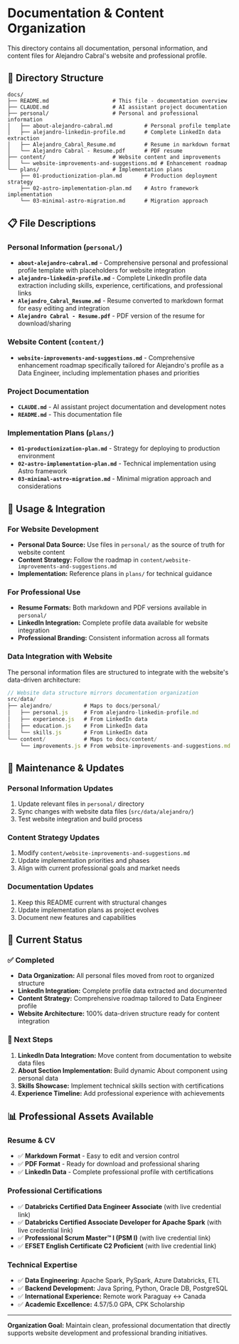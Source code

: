 # Documentation & Content Organization

This directory contains all documentation, personal information, and content files for Alejandro Cabral's website and professional profile.

## 📁 **Directory Structure**

```
docs/
├── README.md                    # This file - documentation overview
├── CLAUDE.md                    # AI assistant project documentation
├── personal/                    # Personal and professional information
│   ├── about-alejandro-cabral.md          # Personal profile template
│   ├── alejandro-linkedin-profile.md      # Complete LinkedIn data extraction
│   ├── Alejandro_Cabral_Resume.md         # Resume in markdown format
│   └── Alejandro Cabral - Resume.pdf      # PDF resume
├── content/                     # Website content and improvements
│   └── website-improvements-and-suggestions.md # Enhancement roadmap
└── plans/                       # Implementation plans
    ├── 01-productionization-plan.md       # Production deployment strategy
    ├── 02-astro-implementation-plan.md    # Astro framework implementation
    └── 03-minimal-astro-migration.md      # Migration approach
```

## 📋 **File Descriptions**

### **Personal Information** (`personal/`)
- **`about-alejandro-cabral.md`** - Comprehensive personal and professional profile template with placeholders for website integration
- **`alejandro-linkedin-profile.md`** - Complete LinkedIn profile data extraction including skills, experience, certifications, and professional links
- **`Alejandro_Cabral_Resume.md`** - Resume converted to markdown format for easy editing and integration
- **`Alejandro Cabral - Resume.pdf`** - PDF version of the resume for download/sharing

### **Website Content** (`content/`)
- **`website-improvements-and-suggestions.md`** - Comprehensive enhancement roadmap specifically tailored for Alejandro's profile as a Data Engineer, including implementation phases and priorities

### **Project Documentation**
- **`CLAUDE.md`** - AI assistant project documentation and development notes
- **`README.md`** - This documentation file

### **Implementation Plans** (`plans/`)
- **`01-productionization-plan.md`** - Strategy for deploying to production environment
- **`02-astro-implementation-plan.md`** - Technical implementation using Astro framework
- **`03-minimal-astro-migration.md`** - Minimal migration approach and considerations

## 🎯 **Usage & Integration**

### **For Website Development**
- **Personal Data Source:** Use files in `personal/` as the source of truth for website content
- **Content Strategy:** Follow the roadmap in `content/website-improvements-and-suggestions.md`
- **Implementation:** Reference plans in `plans/` for technical guidance

### **For Professional Use**
- **Resume Formats:** Both markdown and PDF versions available in `personal/`
- **LinkedIn Integration:** Complete profile data available for website integration
- **Professional Branding:** Consistent information across all formats

### **Data Integration with Website**
The personal information files are structured to integrate with the website's data-driven architecture:

```javascript
// Website data structure mirrors documentation organization
src/data/
├── alejandro/          # Maps to docs/personal/
│   ├── personal.js     # From alejandro-linkedin-profile.md
│   ├── experience.js   # From LinkedIn data
│   ├── education.js    # From LinkedIn data
│   └── skills.js       # From LinkedIn data
└── content/            # Maps to docs/content/
    └── improvements.js # From website-improvements-and-suggestions.md
```

## 🔄 **Maintenance & Updates**

### **Personal Information Updates**
1. Update relevant files in `personal/` directory
2. Sync changes with website data files (`src/data/alejandro/`)
3. Test website integration and build process

### **Content Strategy Updates**
1. Modify `content/website-improvements-and-suggestions.md`
2. Update implementation priorities and phases
3. Align with current professional goals and market needs

### **Documentation Updates**
1. Keep this README current with structural changes
2. Update implementation plans as project evolves
3. Document new features and capabilities

## 🚀 **Current Status**

### **✅ Completed**
- **Data Organization:** All personal files moved from root to organized structure
- **LinkedIn Integration:** Complete profile data extracted and documented
- **Content Strategy:** Comprehensive roadmap tailored to Data Engineer profile
- **Website Architecture:** 100% data-driven structure ready for content integration

### **🎯 Next Steps**
1. **LinkedIn Data Integration:** Move content from documentation to website data files
2. **About Section Implementation:** Build dynamic About component using personal data
3. **Skills Showcase:** Implement technical skills section with certifications
4. **Experience Timeline:** Add professional experience with achievements

## 📊 **Professional Assets Available**

### **Resume & CV**
- ✅ **Markdown Format** - Easy to edit and version control
- ✅ **PDF Format** - Ready for download and professional sharing
- ✅ **LinkedIn Data** - Complete professional profile with certifications

### **Professional Certifications**
- ✅ **Databricks Certified Data Engineer Associate** (with live credential link)
- ✅ **Databricks Certified Associate Developer for Apache Spark** (with live credential link)
- ✅ **Professional Scrum Master™ I (PSM I)** (with live credential link)
- ✅ **EFSET English Certificate C2 Proficient** (with live credential link)

### **Technical Expertise**
- ✅ **Data Engineering:** Apache Spark, PySpark, Azure Databricks, ETL
- ✅ **Backend Development:** Java Spring, Python, Oracle DB, PostgreSQL
- ✅ **International Experience:** Remote work Paraguay ↔ Canada
- ✅ **Academic Excellence:** 4.57/5.0 GPA, CPK Scholarship

---

**Organization Goal:** Maintain clean, professional documentation that directly supports website development and professional branding initiatives.